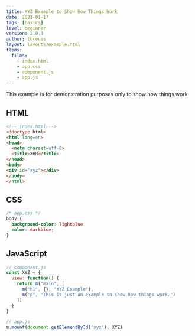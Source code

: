 ```yaml
---
title: XYZ Example to Show How Things Work
date: 2021-01-17
tags: [basics]
level: beginner
version: 2.0.4
author: tbreuss
layout: layouts/example.html
flems:
  files:
    - index.html
    - app.css
    - component.js
    - app.js
---
```


This example is for demonstration purposes only to show how things work.

## HTML

~~~html
<!-- index.html -->
<!doctype html>
<html lang=en>
<head>
  <meta charset=utf-8>
  <title>XHR</title>
</head>
<body>
<div id="xyz"></div>
</body>
</html>
~~~

## CSS

~~~css
/* app.css */
body {
  background-color: lightblue;
  color: darkblue;
}
~~~

## JavaScript

~~~js
// component.js
const XYZ = {
  view: function() {
    return m("main", [
      m("h1", {}, "XYZ Example"),
      m("p", "This is just an example to show how things work.")
    ])
  }
}
~~~

~~~js
// app.js
m.mount(document.getElementById('xyz'), XYZ)
~~~
